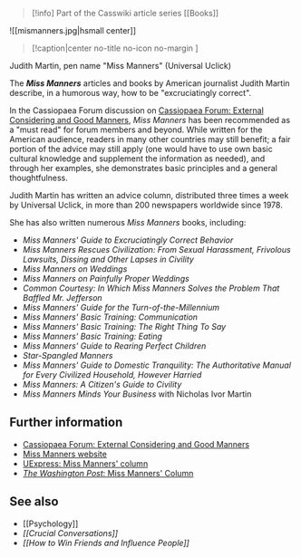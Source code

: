 > [!info] Part of the Casswiki article series [[Books]]

![[mismanners.jpg|hsmall center]]
> [!caption|center no-title no-icon no-margin ]
> 
Judith Martin, pen name "Miss Manners" (Universal Uclick)

The _**Miss Manners**_ articles and books by American journalist Judith Martin describe, in a humorous way, how to be "excruciatingly correct".

In the Cassiopaea Forum discussion on [Cassiopaea Forum: External Considering and Good Manners](https://cassiopaea.org/forum/index.php/topic,32518.0.html), _Miss Manners_ has been recommended as a "must read" for forum members and beyond. While written for the American audience, readers in many other countries may still benefit; a fair portion of the advice may still apply (one would have to use own basic cultural knowledge and supplement the information as needed), and through her examples, she demonstrates basic principles and a general thoughtfulness.

Judith Martin has written an advice column, distributed three times a week by Universal Uclick, in more than 200 newspapers worldwide since 1978.

She has also written numerous _Miss Manners_ books, including:

*   _Miss Manners' Guide to Excruciatingly Correct Behavior_
*   _Miss Manners Rescues Civilization: From Sexual Harassment, Frivolous Lawsuits, Dissing and Other Lapses in Civility_
*   _Miss Manners on Weddings_
*   _Miss Manners on Painfully Proper Weddings_
*   _Common Courtesy: In Which Miss Manners Solves the Problem That Baffled Mr. Jefferson_
*   _Miss Manners' Guide for the Turn-of-the-Millennium_
*   _Miss Manners' Basic Training: Communication_
*   _Miss Manners' Basic Training: The Right Thing To Say_
*   _Miss Manners' Basic Training: Eating_
*   _Miss Manners' Guide to Rearing Perfect Children_
*   _Star-Spangled Manners_
*   _Miss Manners' Guide to Domestic Tranquility: The Authoritative Manual for Every Civilized Household, However Harried_
*   _Miss Manners: A Citizen's Guide to Civility_
*   _Miss Manners Minds Your Business_ with Nicholas Ivor Martin

Further information
-------------------

*   [Cassiopaea Forum: External Considering and Good Manners](https://cassiopaea.org/forum/index.php/topic,32518.0.html)
*   [Miss Manners website](http://www.missmanners.com/)
*   [UExpress: Miss Manners' column](http://www.uexpress.com/miss-manners)
*   [_The Washington Post_: Miss Manners' Column](http://www.washingtonpost.com/miss-manners/2010/07/06/AB97r7D_linkset.html)

See also
--------

*   [[Psychology]]
*   _[[Crucial Conversations]]_
*   _[[How to Win Friends and Influence People]]_